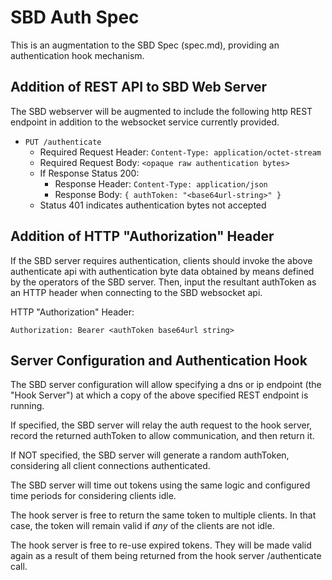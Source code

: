 # SBD Auth Spec

This is an augmentation to the SBD Spec (spec.md), providing an authentication hook mechanism.

## Addition of REST API to SBD Web Server

The SBD webserver will be augmented to include the following http REST endpoint in addition to the websocket service currently provided.

- `PUT /authenticate`
  - Required Request Header: `Content-Type: application/octet-stream`
  - Required Request Body: `<opaque raw authentication bytes>`
  - If Response Status 200:
    - Response Header: `Content-Type: application/json`
    - Response Body: `{ authToken: "<base64url-string>" }`
  - Status 401 indicates authentication bytes not accepted

## Addition of HTTP "Authorization" Header

If the SBD server requires authentication, clients should invoke the above authenticate api with authentication byte data obtained by means defined by the operators of the SBD server. Then, input the resultant authToken as an HTTP header when connecting to the SBD websocket api.

HTTP "Authorization" Header:

```
Authorization: Bearer <authToken base64url string>
```

## Server Configuration and Authentication Hook

The SBD server configuration will allow specifying a dns or ip endpoint (the "Hook Server") at which a copy of the above specified REST endpoint is running.

If specified, the SBD server will relay the auth request to the hook server, record the returned authToken to allow communication, and then return it.

If NOT specified, the SBD server will generate a random authToken, considering all client connections authenticated.

The SBD server will time out tokens using the same logic and configured time periods for considering clients idle.

The hook server is free to return the same token to multiple clients. In that case, the token will remain valid if *any* of the clients are not idle.

The hook server is free to re-use expired tokens. They will be made valid again as a result of them being returned from the hook server /authenticate call.
